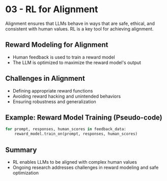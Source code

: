 # 03 - RL for Alignment

Alignment ensures that LLMs behave in ways that are safe, ethical, and consistent with human values. RL is a key tool for achieving alignment.

## Reward Modeling for Alignment
- Human feedback is used to train a reward model
- The LLM is optimized to maximize the reward model's output

## Challenges in Alignment
- Defining appropriate reward functions
- Avoiding reward hacking and unintended behaviors
- Ensuring robustness and generalization

## Example: Reward Model Training (Pseudo-code)

```python
for prompt, responses, human_scores in feedback_data:
    reward_model.train_on(prompt, responses, human_scores)
```

## Summary
- RL enables LLMs to be aligned with complex human values
- Ongoing research addresses challenges in reward modeling and safe optimization 